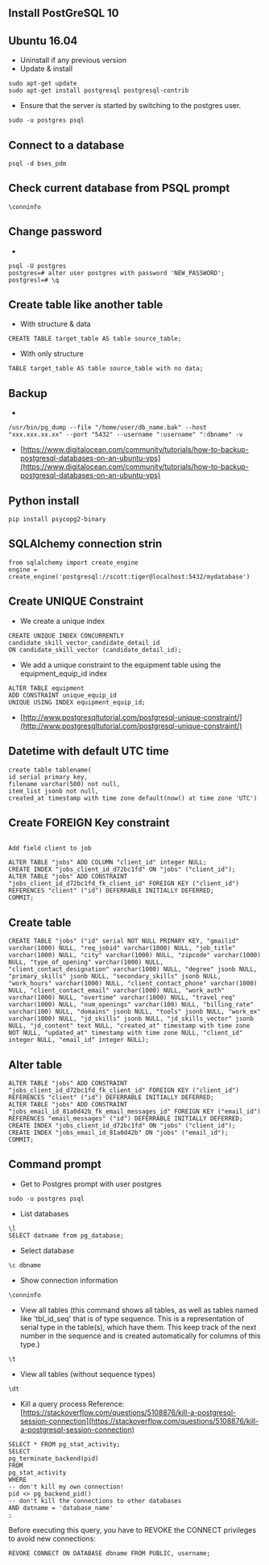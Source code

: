 


## Install PostGreSQL 10
## Ubuntu 16.04
- Uninstall if any previous version
- Update & install
```
sudo apt-get update
sudo apt-get install postgresql postgresql-contrib
```

- Ensure that the server is started by switching to the postgres user.
```
sudo -u postgres psql
```

## Connect to a database
```
psql -d bses_pdm
```
## Check current database from PSQL prompt
```
\conninfo
```
## Change password
-
```
psql -U postgres
postgres=# alter user postgres with password 'NEW_PASSWORD';
postgresl=# \q
```
## Create table like another table
- With structure & data
```
CREATE TABLE target_table AS table source_table;
```
- With only structure
```
TABLE target_table AS table source_table with no data;
```
## Backup
-
```
/usr/bin/pg_dump --file "/home/user/db_name.bak" --host "xxx.xxx.xx.xx" --port "5432" --username ":username" ":dbname" -v
```
- [https://www.digitalocean.com/community/tutorials/how-to-backup-postgresql-databases-on-an-ubuntu-vps](https://www.digitalocean.com/community/tutorials/how-to-backup-postgresql-databases-on-an-ubuntu-vps)
## Python install
```
pip install psycopg2-binary
```

## SQLAlchemy connection strin
```
from sqlalchemy import create_engine
engine = create_engine('postgresql://scott:tiger@localhost:5432/mydatabase')
```

## Create UNIQUE Constraint

- We create a unique index
```
CREATE UNIQUE INDEX CONCURRENTLY candidate_skill_vector_candidate_detail_id
ON candidate_skill_vector (candidate_detail_id);
```
- We add a unique constraint to the equipment table using the equipment_equip_id index
```
ALTER TABLE equipment
ADD CONSTRAINT unique_equip_id
UNIQUE USING INDEX equipment_equip_id;
```
- [http://www.postgresqltutorial.com/postgresql-unique-constraint/](http://www.postgresqltutorial.com/postgresql-unique-constraint/)

## Datetime with default UTC time
```
create table tablename(
id serial primary key,
filename varchar(500) not null,
item_list jsonb not null,
created_at timestamp with time zone default(now() at time zone 'UTC')
```
## Create FOREIGN Key constraint
```

Add field client to job

ALTER TABLE "jobs" ADD COLUMN "client_id" integer NULL;
CREATE INDEX "jobs_client_id_d72bc1fd" ON "jobs" ("client_id");
ALTER TABLE "jobs" ADD CONSTRAINT "jobs_client_id_d72bc1fd_fk_client_id" FOREIGN KEY ("client_id") REFERENCES "client" ("id") DEFERRABLE INITIALLY DEFERRED;
COMMIT;

```

## Create table
```
CREATE TABLE "jobs" ("id" serial NOT NULL PRIMARY KEY, "gmailid" varchar(1000) NULL, "req_jobid" varchar(1000) NULL, "job_title" varchar(1000) NULL, "city" varchar(1000) NULL, "zipcode" varchar(1000) NULL, "type_of_opening" varchar(1000) NULL, "client_contact_designation" varchar(1000) NULL, "degree" jsonb NULL, "primary_skills" jsonb NULL, "secondary_skills" jsonb NULL, "work_hours" varchar(1000) NULL, "client_contact_phone" varchar(1000) NULL, "client_contact_email" varchar(1000) NULL, "work_auth" varchar(1000) NULL, "overtime" varchar(1000) NULL, "travel_req" varchar(1000) NULL, "num_openings" varchar(100) NULL, "billing_rate" varchar(100) NULL, "domains" jsonb NULL, "tools" jsonb NULL, "work_ex" varchar(1000) NULL, "jd_skills" jsonb NULL, "jd_skills_vector" jsonb NULL, "jd_content" text NULL, "created_at" timestamp with time zone NOT NULL, "updated_at" timestamp with time zone NULL, "client_id" integer NULL, "email_id" integer NULL);
```

## Alter table
```
ALTER TABLE "jobs" ADD CONSTRAINT "jobs_client_id_d72bc1fd_fk_client_id" FOREIGN KEY ("client_id") REFERENCES "client" ("id") DEFERRABLE INITIALLY DEFERRED;
ALTER TABLE "jobs" ADD CONSTRAINT "jobs_email_id_81a0d42b_fk_email_messages_id" FOREIGN KEY ("email_id") REFERENCES "email_messages" ("id") DEFERRABLE INITIALLY DEFERRED;
CREATE INDEX "jobs_client_id_d72bc1fd" ON "jobs" ("client_id");
CREATE INDEX "jobs_email_id_81a0d42b" ON "jobs" ("email_id");
COMMIT;
```


## Command prompt
- Get to Postgres prompt with user postgres
```
sudo -u postgres psql
```
- List databases
```
\l
SELECT datname from pg_database;
```
- Select database
```
\c dbname
```
- Show connection information
```
\conninfo
```
- View all tables (this command shows all tables, as well as tables named like 'tbl_id_seq' that is of type sequence. This is a representation of serial type in the table(s), which have them. This keep track of the next number in the sequence and is created automatically for columns of this type.)
```
\t
```
- View all tables (without sequence types)
```
\dt
```
- Kill a query process
Reference: [https://stackoverflow.com/questions/5108876/kill-a-postgresql-session-connection](https://stackoverflow.com/questions/5108876/kill-a-postgresql-session-connection)
```
SELECT * FROM pg_stat_activity;
SELECT
pg_terminate_backend(pid)
FROM
pg_stat_activity
WHERE
-- don't kill my own connection!
pid <> pg_backend_pid()
-- don't kill the connections to other databases
AND datname = 'database_name'
;
```
Before executing this query, you have to REVOKE the CONNECT privileges to avoid new connections:
```
REVOKE CONNECT ON DATABASE dbname FROM PUBLIC, username;
```
